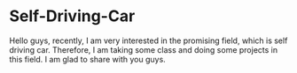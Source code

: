 # Self-Driving-Car
Hello guys, recently, I am very interested in the promising field, which is self driving car. Therefore, I am taking some class and doing some projects in this field. I am glad to share with you guys.

